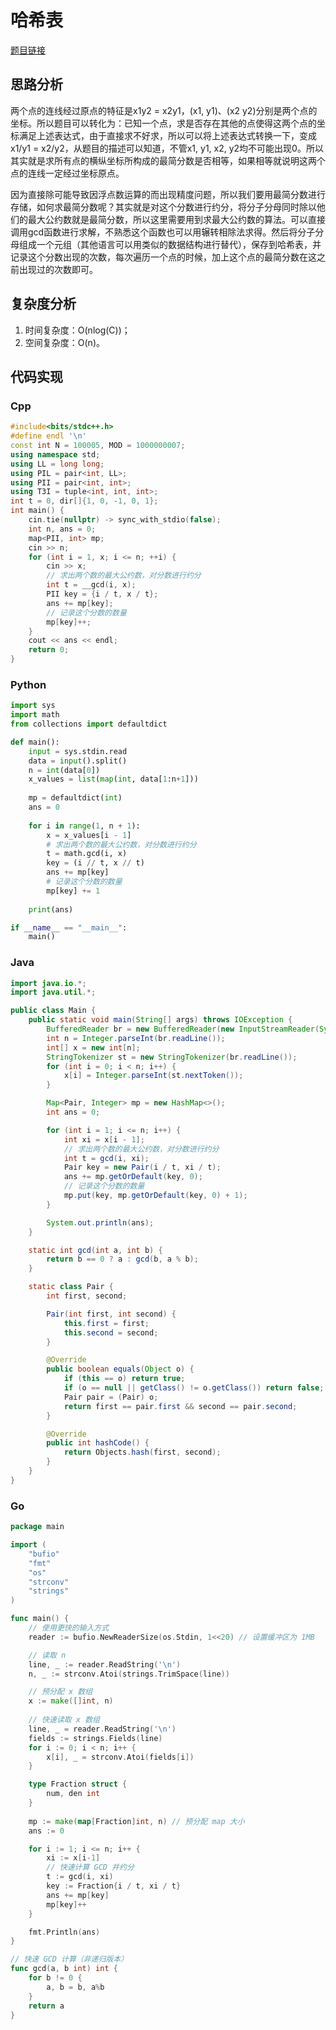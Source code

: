 # 哈希表
[题目链接](https://kamacoder.com/problempage.php?pid=1350)
## 思路分析
两个点的连线经过原点的特征是x1y2 = x2y1，(x1, y1)、(x2 y2)分别是两个点的坐标。所以题目可以转化为：已知一个点，求是否存在其他的点使得这两个点的坐标满足上述表达式，由于直接求不好求，所以可以将上述表达式转换一下，变成x1/y1 = x2/y2，从题目的描述可以知道，不管x1, y1, x2, y2均不可能出现0。所以其实就是求所有点的横纵坐标所构成的最简分数是否相等，如果相等就说明这两个点的连线一定经过坐标原点。

因为直接除可能导致因浮点数运算的而出现精度问题，所以我们要用最简分数进行存储，如何求最简分数呢？其实就是对这个分数进行约分，将分子分母同时除以他们的最大公约数就是最简分数，所以这里需要用到求最大公约数的算法。可以直接调用gcd函数进行求解，不熟悉这个函数也可以用辗转相除法求得。然后将分子分母组成一个元组（其他语言可以用类似的数据结构进行替代），保存到哈希表，并记录这个分数出现的次数，每次遍历一个点的时候，加上这个点的最简分数在这之前出现过的次数即可。

## 复杂度分析
1. 时间复杂度：O(nlog(C))；
2. 空间复杂度：O(n)。
## 代码实现
### Cpp
``` cpp
#include<bits/stdc++.h>
#define endl '\n'
const int N = 100005, MOD = 1000000007;
using namespace std;
using LL = long long;
using PIL = pair<int, LL>;
using PII = pair<int, int>;
using T3I = tuple<int, int, int>;
int t = 0, dir[]{1, 0, -1, 0, 1};
int main() {
    cin.tie(nullptr) -> sync_with_stdio(false);
    int n, ans = 0;
    map<PII, int> mp;
    cin >> n;
    for (int i = 1, x; i <= n; ++i) {
        cin >> x;
        // 求出两个数的最大公约数，对分数进行约分
        int t = __gcd(i, x);
        PII key = {i / t, x / t};
        ans += mp[key];
        // 记录这个分数的数量
        mp[key]++;
    }
    cout << ans << endl;
    return 0;
}
```
### Python
``` python
import sys
import math
from collections import defaultdict

def main():
    input = sys.stdin.read
    data = input().split()
    n = int(data[0])
    x_values = list(map(int, data[1:n+1]))
    
    mp = defaultdict(int)
    ans = 0
    
    for i in range(1, n + 1):
        x = x_values[i - 1]
        # 求出两个数的最大公约数，对分数进行约分
        t = math.gcd(i, x)
        key = (i // t, x // t)
        ans += mp[key]
        # 记录这个分数的数量
        mp[key] += 1
    
    print(ans)

if __name__ == "__main__":
    main()
```
### Java
``` java
import java.io.*;
import java.util.*;

public class Main {
    public static void main(String[] args) throws IOException {
        BufferedReader br = new BufferedReader(new InputStreamReader(System.in));
        int n = Integer.parseInt(br.readLine());
        int[] x = new int[n];
        StringTokenizer st = new StringTokenizer(br.readLine());
        for (int i = 0; i < n; i++) {
            x[i] = Integer.parseInt(st.nextToken());
        }

        Map<Pair, Integer> mp = new HashMap<>();
        int ans = 0;

        for (int i = 1; i <= n; i++) {
            int xi = x[i - 1];
            // 求出两个数的最大公约数，对分数进行约分
            int t = gcd(i, xi);
            Pair key = new Pair(i / t, xi / t);
            ans += mp.getOrDefault(key, 0);
            // 记录这个分数的数量
            mp.put(key, mp.getOrDefault(key, 0) + 1);
        }

        System.out.println(ans);
    }

    static int gcd(int a, int b) {
        return b == 0 ? a : gcd(b, a % b);
    }

    static class Pair {
        int first, second;

        Pair(int first, int second) {
            this.first = first;
            this.second = second;
        }

        @Override
        public boolean equals(Object o) {
            if (this == o) return true;
            if (o == null || getClass() != o.getClass()) return false;
            Pair pair = (Pair) o;
            return first == pair.first && second == pair.second;
        }

        @Override
        public int hashCode() {
            return Objects.hash(first, second);
        }
    }
}
```
### Go
``` go
package main

import (
	"bufio"
	"fmt"
	"os"
	"strconv"
	"strings"
)

func main() {
	// 使用更快的输入方式
	reader := bufio.NewReaderSize(os.Stdin, 1<<20) // 设置缓冲区为 1MB

	// 读取 n
	line, _ := reader.ReadString('\n')
	n, _ := strconv.Atoi(strings.TrimSpace(line))

	// 预分配 x 数组
	x := make([]int, n)
	
	// 快速读取 x 数组
	line, _ = reader.ReadString('\n')
	fields := strings.Fields(line)
	for i := 0; i < n; i++ {
		x[i], _ = strconv.Atoi(fields[i])
	}

	type Fraction struct {
		num, den int
	}
	
	mp := make(map[Fraction]int, n) // 预分配 map 大小
	ans := 0

	for i := 1; i <= n; i++ {
		xi := x[i-1]
		// 快速计算 GCD 并约分
		t := gcd(i, xi)
		key := Fraction{i / t, xi / t}
		ans += mp[key]
		mp[key]++
	}

	fmt.Println(ans)
}

// 快速 GCD 计算（非递归版本）
func gcd(a, b int) int {
	for b != 0 {
		a, b = b, a%b
	}
	return a
}
```